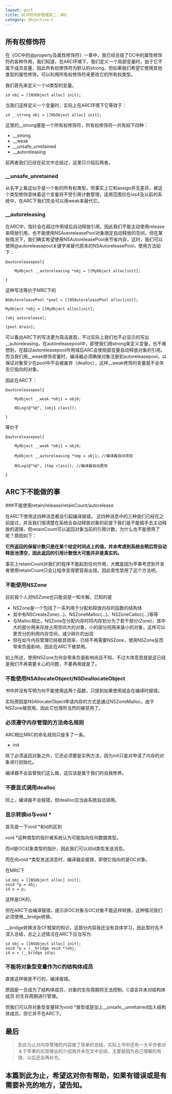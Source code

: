 ```yaml
---
layout: post
title: OC中的内存管理其二：ARC
category: Objective-C
---
```


## 所有权修饰符

在《OC中的@property及属性修饰符》一章中，我已经总结了OC中的属性修饰符的各种作用，我们知道，在ARC环境下，我们定义一个局部变量时，由于它不属于成员变量，因此所有权修饰符为默认的strong，但如果我们希望它使用其他类型的属性修饰，可以利用所有权修饰符来更改它的所有权类型。

我们首先来定义一个id类型的变量。

```
id obj = [[NSObject alloc] init];
```

当我们这样定义一个变量时，实际上在ARC环境下它等效于：

```
id __strong obj = [[NSObject alloc] init];
```

这里的__strong便是一个所有权修饰符，所有权修饰符一共有如下四种：

+ __strong
+ __weak
+ __unsafe_unretained
+ __autoreleasing

前两者我们已经在前文中总结过，这里只介绍后两者。

### __unsafe_unretained

从名字上看这似乎是一个新的所有权类型，但事实上它和assign并无差异，被这个类型修饰意味着这个变量将不受引用计数管理，适用范围仅在ios4及以前的系统中，在ARC下我们完全可以用weak来替代它。

### __autoreleasing

在ARC中，指针会在超过作用域后自动释放引用，因此我们不能主动使用release来释放引用，也不能使用NSAutoreleasePool对象限定自动释放的空间，但在某些情况下，我们确实希望使用NSAutoreleasePool来节省内存，这时，我们可以使用@autoreleasepool关键字来替代原本的NSAutoreleasePool，使用方法如下：

```
@autoreleasepool{

    MyObject __autoreleasing *obj = [[MyObject alloc]init];

}
```

这种写法等价于MRC下的

```
NSAutoreleasePool *pool = [[NSAutoreleasePool alloc]init];

MyObject *obj = [[MyObject alloc]init];

[obj autorelease];

[pool drain];
```

可以看出ARC下的写法更为简洁直观，不过实际上我们也不必显示的写出__autoreleasing，在autoreleasepool中，即使我们用strong来定义变量，也不难想到，在超过autoreleasepool作用域后ARC会使局部变量自动释放对象的引用。而当我们用__weak修饰变量时，编译器必须确保对象注册到autoreleasepool，以保证对象至少在pool中不会被废弃（dealloc），这样__weak修饰的变量就不会失去它指向的对象。

因此在ARC下：

```
@autoreleasepool{

    MyObject __weak *obj1 = obj0;
    
    NSLog(@"%@", [obj1 class]);

}
```

等价于

```
@autoreleasepool{

    MyObject __weak *obj1 = obj0;
    
    MyObject __autoreleasing *tmp = obj1; //编译器自动添加
    
    NSLog(@"%@", [tmp class]); //编译器自动更改

}
```

## ARC下不能做的事

###不能使用retain/release/retainCount/autorelease

在ARC下使用这四种消息都会引起编译报错。
这四种消息中的三种我们已经在之前提过，并且我们很清楚在系统会自动释放对象的前提下我们是不能插手去主动释放的道理，但retainCount可以返回对象当前的引用计数，为什么也不能使用了呢？原因如下：

**它所返回的保留计数只是在某个给定时间点上的值，并未考虑到系统会稍后将自动释放池清空，因此返回的引用计数很大可能并非是真实的。**

事实上retainCount对我们的程序不能起到任何作用，大概是因为苹果考虑到开发者使用retainCount只会让程序变得更容易出错，因此索性禁用了这个方法吧。

### 不能使用NSZone

目前我个人对NSZone也只能说是一知半解，已知的是

+ NSZone是一个包括了一系列用于分配和释放内存的函数的结构体
+ 其中有NSCreateZone(...)、NSZoneMalloc(...)、NSZoneCalloc(...)等等
+ 与Malloc相比，NSZone在分配内存时将内存划分为了若干部分(Zone)，其中大的部分用来存放占用空间大的对象，小的部分则用来装小的对象，这样可以更充分的利用内存空间，减少碎片的出现
+ 但在如今内存管理已经极具效率，已经不再需要NSZone，使用NSZone反而带来负面影响，因此在ARC下被禁用。

如上所述，使用NSZone为何会带来负面影响尚且不知，不过大体意思就是这已经是我们不再需要关心的问题，不要再用就是了。

### 不能使用NSAllocateObject/NSDeallocateObject

书中并没有写明为何不能使用这两个函数，只提到如果使用就会在编译时报错。

实际原因是NSAllocateObject申请内存的方式是通过NSZoneMalloc，由于NSZone被禁用，因此它也理所当然的被禁用了。

### 必须遵守内存管理的方法命名规则

ARC相比MRC的命名规则只是多了一条。

+ init

除了必须返回对象之外，它还必须要是实例方法，因为init只是对申请了内存的对象进行初始化。

编译器不会监督我们这么做，这应该是属于我们的自我修养。

### 不要显式调用dealloc

同上，编译器不会报错，但dealloc应当由系统自动调用。

### 显示转换id与void *

首先提一下void *和id的区别

void *这种类型的指针被系统认为可能指向任何数据类型。

而id是OC对象类型的指针，因此我们可以对id类型发送消息。

而在向void *类型发送消息时，编译器会报错，即使它指向的是OC对象。

在MRC下

```
id obj = [[NSObject alloc] init];
void *p = obj;
id o = p;
```

这样是OK的。

但在ARC下会编译报错，提示非OC对象与OC对象不能这样转换，这种情况我们必须使用__bridge转换。

__bridge转换涉及CF框架的知识，这部分内容我还没有具体学习，因此暂时先不深入总结，总之上述情况在ARC下应当写为:

```
id obj = [[NSObject alloc] init];
void *p = (__bridge void *)obj;
id o = (__bridge id)p;
```

### 不能将对象型变量作为C的结构体成员

直接这样做是不行的，编译报错。

原因是一旦成为了结构体成员，对象的生存周期将无法控制，C语言并未对结构体成员
的生存周期进行管理。

但我们可以将对象型变量转为void *类型或是加上__unsafe__unretained加入结构体成员，但它并不在ARC下。

## 最后

> 到此为止对内存管理的内容做了简单的总结，实际上书中还有一大半作者对关于苹果的实现做出的介绍我并未在文中总结，主要是因为自己理解的有限，以后还会再补充。
 
## 本篇到此为止，希望这对你有帮助，如果有错误或是有需要补充的地方，望告知。




